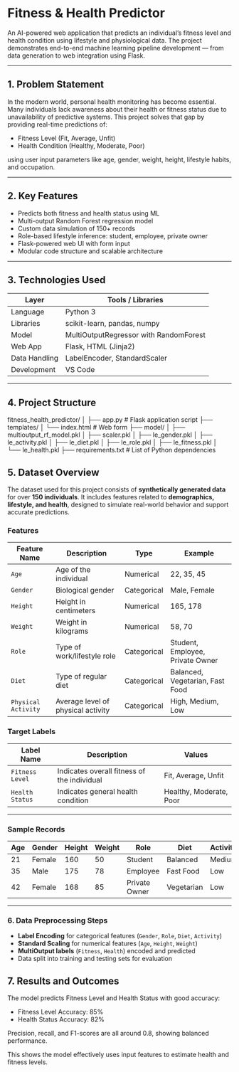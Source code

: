 # Fitness & Health Predictor

An AI-powered web application that predicts an individual’s fitness level and health condition using lifestyle and physiological data. The project demonstrates end-to-end machine learning pipeline development — from data generation to web integration using Flask.

---

## 1. Problem Statement

In the modern world, personal health monitoring has become essential. Many individuals lack awareness about their health or fitness status due to unavailability of predictive systems. This project solves that gap by providing real-time predictions of:

- Fitness Level (Fit, Average, Unfit)
- Health Condition (Healthy, Moderate, Poor)

using user input parameters like age, gender, weight, height, lifestyle habits, and occupation.

---

## 2. Key Features

- Predicts both fitness and health status using ML
- Multi-output Random Forest regression model
- Custom data simulation of 150+ records
- Role-based lifestyle inference: student, employee, private owner
- Flask-powered web UI with form input
- Modular code structure and scalable architecture

---

## 3. Technologies Used

| Layer         | Tools / Libraries                      |
|---------------|-----------------------------------------|
| Language      | Python 3                                |
| Libraries     | scikit-learn, pandas, numpy             |
| Model         | MultiOutputRegressor with RandomForest  |
| Web App       | Flask, HTML (Jinja2)                    |
| Data Handling | LabelEncoder, StandardScaler            |
| Development   | VS Code                                 |

---

## 4. Project Structure

fitness_health_predictor/
│
├── app.py # Flask application script
├── templates/
│ └── index.html # Web form
├── model/
│ ├── multioutput_rf_model.pkl
│ ├── scaler.pkl
│ ├── le_gender.pkl
│ ├── le_activity.pkl
│ ├── le_diet.pkl
│ ├── le_role.pkl
│ ├── le_fitness.pkl
│ └── le_health.pkl
├── requirements.txt # List of Python dependencies

## 5. Dataset Overview

The dataset used for this project consists of **synthetically generated data** for over **150 individuals**. It includes features related to **demographics, lifestyle, and health**, designed to simulate real-world behavior and support accurate predictions.

### Features

| Feature Name        | Description                                         | Type          | Example                     |
|---------------------|-----------------------------------------------------|---------------|-----------------------------|
| `Age`               | Age of the individual                               | Numerical     | 22, 35, 45                  |
| `Gender`            | Biological gender                                   | Categorical   | Male, Female                |
| `Height`            | Height in centimeters                               | Numerical     | 165, 178                    |
| `Weight`            | Weight in kilograms                                 | Numerical     | 58, 70                      |
| `Role`              | Type of work/lifestyle role                         | Categorical   | Student, Employee, Private Owner |
| `Diet`              | Type of regular diet                                | Categorical   | Balanced, Vegetarian, Fast Food |
| `Physical Activity` | Average level of physical activity                  | Categorical   | High, Medium, Low           |

### Target Labels

| Label Name       | Description                                      | Values                     |
|------------------|--------------------------------------------------|----------------------------|
| `Fitness Level`  | Indicates overall fitness of the individual      | Fit, Average, Unfit        |
| `Health Status`  | Indicates general health condition               | Healthy, Moderate, Poor    |

---

### Sample Records

| Age | Gender | Height | Weight | Role         | Diet      | Activity | Fitness | Health   |
|-----|--------|--------|--------|--------------|-----------|----------|---------|----------|
| 21  | Female | 160    | 50     | Student      | Balanced  | Medium   | Fit     | Healthy  |
| 35  | Male   | 175    | 78     | Employee     | Fast Food | Low      | Average | Moderate |
| 42  | Female | 168    | 85     | Private Owner| Vegetarian| Low      | Unfit   | Poor     |

---

### 6. Data Preprocessing Steps

- **Label Encoding** for categorical features (`Gender`, `Role`, `Diet`, `Activity`)
- **Standard Scaling** for numerical features (`Age`, `Height`, `Weight`)
- **MultiOutput labels** (`Fitness`, `Health`) encoded and predicted
- Data split into training and testing sets for evaluation

## 7. Results and Outcomes

The model predicts Fitness Level and Health Status with good accuracy:

- Fitness Level Accuracy: 85%  
- Health Status Accuracy: 82%

Precision, recall, and F1-scores are all around 0.8, showing balanced performance.

This shows the model effectively uses input features to estimate health and fitness levels.

